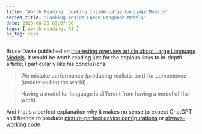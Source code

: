 ```yaml
---
title: "Worth Reading: Looking Inside Large Language Models"
series_title: "Looking Inside Large Language Models"
date: 2023-08-29 07:07:00
tags: [ worth reading, AI ]
ai_tag: read
---
```

Bruce Davie published an [interesting overview article about 
Large Language Models](https://systemsapproach.substack.com/p/looking-inside-large-language-models). It would be worth reading just for the copious links to in-depth article; I particularly like his conclusions:

> We mistake performance (producing realistic text) for competence (understanding the world).

> Having a model for language is different from having a model of the world.

And that's a perfect explanation why it makes no sense to expect ChatGPT and friends to produce [picture-perfect device configurations](/2023/04/chatgpt-small-network-design/) or [always-working code](/2023/04/kicking-tires-github-copilot/).